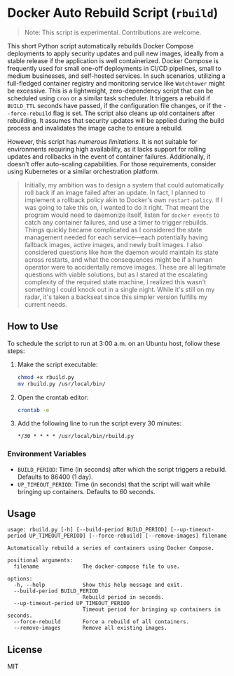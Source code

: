 # Docker Auto Rebuild Script (`rbuild`)

> Note: This script is experimental. Contributions are welcome.

This short Python script automatically rebuilds Docker Compose deployments to apply security updates
and pull new images, ideally from a stable release if the application is well containerized. Docker
Compose is frequently used for small one-off deployments in CI/CD pipelines, small to medium businesses,
and self-hosted services. In such scenarios, utilizing a full-fledged container registry and monitoring
service like `Watchtower` might be excessive. This is a lightweight, zero-dependency script that can be
scheduled using `cron` or a similar task scheduler. It triggers a rebuild if `BUILD_TTL` seconds have passed,
if the configuration file changes, or if the `--force-rebuild` flag is set. The script also cleans up old containers
after rebuilding. It assumes that security updates will be applied during the build process and invalidates the image
cache to ensure a rebuild.

However, this script has *numerous limitations*. It is not suitable for environments requiring high availability, as
it lacks support for rolling updates and rollbacks in the event of container failures. Additionally, it doesn't offer
auto-scaling capabilities. For those requirements, consider using Kubernetes or a similar orchestration platform.

> Initially, my ambition was to design a system that could automatically roll back if an image failed after an update.
In fact, I planned to implement a rollback policy akin to Docker's own `restart-policy`. If I was going to take this on,
I wanted to do it right. That meant the program would need to daemonize itself, listen for `docker events` to catch any
container failures, and use a timer to trigger rebuilds. Things quickly became complicated as I considered the state management
needed for each service—each potentially having fallback images, active images, and newly built images. I also considered
questions like how the daemon would maintain its state across restarts, and what the consequences might be if a human operator
were to accidentally remove images. These are all legitimate questions with viable solutions, but as I stared at the escalating
complexity of the required state machine, I realized this wasn't something I could knock out in a single night. While it's still
on my radar, it's taken a backseat since this simpler version fulfills my current needs.

## How to Use

To schedule the script to run at 3:00 a.m. on an Ubuntu host, follow these steps:

1. Make the script executable:

	```bash
	chmod +x rbuild.py
	mv rbuild.py /usr/local/bin/
	```

2. Open the crontab editor:

	```bash
	crontab -e
	```

3. Add the following line to run the script every 30 minutes:

	```cron
	*/30 * * * * /usr/local/bin/rbuild.py
	```

### Environment Variables

- `BUILD_PERIOD`: Time (in seconds) after which the script triggers a rebuild. Defaults to 86400 (1 day).
- `UP_TIMEOUT_PERIOD`: Time (in seconds) that the script will wait while bringing up containers. Defaults to 60 seconds.

## Usage

```
usage: rbuild.py [-h] [--build-period BUILD_PERIOD] [--up-timeout-period UP_TIMEOUT_PERIOD] [--force-rebuild] [--remove-images] filename

Automatically rebuild a series of containers using Docker Compose.

positional arguments:
  filename              The docker-compose file to use.

options:
  -h, --help            Show this help message and exit.
  --build-period BUILD_PERIOD
                        Rebuild period in seconds.
  --up-timeout-period UP_TIMEOUT_PERIOD
                        Timeout period for bringing up containers in seconds.
  --force-rebuild       Force a rebuild of all containers.
  --remove-images       Remove all existing images.
```

## License

MIT
